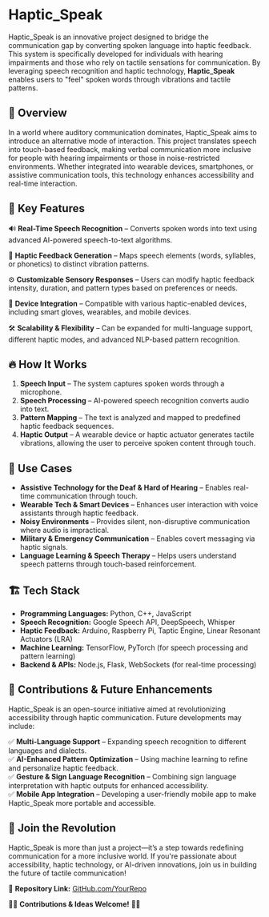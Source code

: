 # **Haptic_Speak**  

Haptic_Speak is an innovative project designed to bridge the communication gap by converting spoken language into haptic feedback. This system is specifically developed for individuals with hearing impairments and those who rely on tactile sensations for communication. By leveraging speech recognition and haptic technology, **Haptic_Speak** enables users to "feel" spoken words through vibrations and tactile patterns.  

## 🌟 **Overview**  

In a world where auditory communication dominates, Haptic_Speak aims to introduce an alternative mode of interaction. This project translates speech into touch-based feedback, making verbal communication more inclusive for people with hearing impairments or those in noise-restricted environments. Whether integrated into wearable devices, smartphones, or assistive communication tools, this technology enhances accessibility and real-time interaction.  

## 🚀 **Key Features**  

🔊 **Real-Time Speech Recognition** – Converts spoken words into text using advanced AI-powered speech-to-text algorithms.  

📳 **Haptic Feedback Generation** – Maps speech elements (words, syllables, or phonetics) to distinct vibration patterns.  

⚙️ **Customizable Sensory Responses** – Users can modify haptic feedback intensity, duration, and pattern types based on preferences or needs.  

🔌 **Device Integration** – Compatible with various haptic-enabled devices, including smart gloves, wearables, and mobile devices.  

🛠 **Scalability & Flexibility** – Can be expanded for multi-language support, different haptic modes, and advanced NLP-based pattern recognition.  

## 🔥 **How It Works**  

1. **Speech Input** – The system captures spoken words through a microphone.  
2. **Speech Processing** – AI-powered speech recognition converts audio into text.  
3. **Pattern Mapping** – The text is analyzed and mapped to predefined haptic feedback sequences.  
4. **Haptic Output** – A wearable device or haptic actuator generates tactile vibrations, allowing the user to perceive spoken content through touch.  

## 🎯 **Use Cases**  

- **Assistive Technology for the Deaf & Hard of Hearing** – Enables real-time communication through touch.  
- **Wearable Tech & Smart Devices** – Enhances user interaction with voice assistants through haptic feedback.  
- **Noisy Environments** – Provides silent, non-disruptive communication where audio is impractical.  
- **Military & Emergency Communication** – Enables covert messaging via haptic signals.  
- **Language Learning & Speech Therapy** – Helps users understand speech patterns through touch-based reinforcement.  

## 🏗 **Tech Stack**  

- **Programming Languages:** Python, C++, JavaScript  
- **Speech Recognition:** Google Speech API, DeepSpeech, Whisper  
- **Haptic Feedback:** Arduino, Raspberry Pi, Taptic Engine, Linear Resonant Actuators (LRA)  
- **Machine Learning:** TensorFlow, PyTorch (for speech processing and pattern learning)  
- **Backend & APIs:** Node.js, Flask, WebSockets (for real-time processing)  

## 🤝 **Contributions & Future Enhancements**  

Haptic_Speak is an open-source initiative aimed at revolutionizing accessibility through haptic communication. Future developments may include:  

✅ **Multi-Language Support** – Expanding speech recognition to different languages and dialects.  
✅ **AI-Enhanced Pattern Optimization** – Using machine learning to refine and personalize haptic feedback.  
✅ **Gesture & Sign Language Recognition** – Combining sign language interpretation with haptic outputs for enhanced accessibility.  
✅ **Mobile App Integration** – Developing a user-friendly mobile app to make Haptic_Speak more portable and accessible.  

## 🎤 **Join the Revolution**  

Haptic_Speak is more than just a project—it’s a step towards redefining communication for a more inclusive world. If you're passionate about accessibility, haptic technology, or AI-driven innovations, join us in building the future of tactile communication!  

🔗 **Repository Link:** [GitHub.com/YourRepo](#)  

👨‍💻 **Contributions & Ideas Welcome!** 🚀💡
